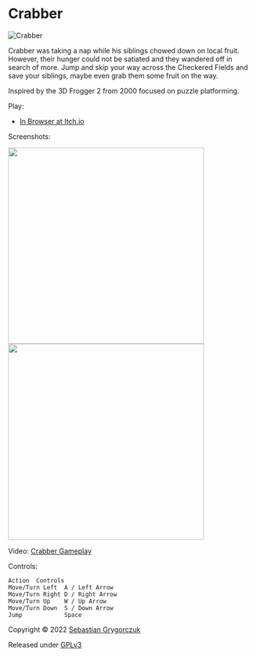 # Crabber

![Crabber](https://img.itch.zone/aW1nLzg2MjE0MzgucG5n/315x250%23c/YM06ny.png)

Crabber was taking a nap while his siblings chowed down on local fruit. However, their hunger could not be satiated and they wandered off in search of more. Jump and skip your way across the Checkered Fields and save your siblings, maybe even grab them some fruit on the way. 

Inspired by the 3D Frogger 2 from 2000 focused on puzzle platforming. 

Play:

- [In Browser at Itch.io](https://orczuk.itch.io/crabber)

Screenshots:

<img src="https://img.itch.zone/aW1hZ2UvMTQ0NTkxMS84NjIxNzk1LmdpZg==/794x1000/490EVn.gif" width="400">
<img src="https://img.itch.zone/aW1hZ2UvMTQ0NTkxMS84NjIxODEyLmdpZg==/original/MWcMN%2F.gif" width="400">

Video:
[Crabber Gameplay](https://www.youtube.com/watch?v=_eNEx97eAFw)

Controls:
```
Action 	Controls
Move/Turn Left	A / Left Arrow
Move/Turn Right D / Right Arrow
Move/Turn Up	W / Up Arrow
Move/Turn Down	S / Down Arrow
Jump 	        Space 
```

Copyright © 2022 [Sebastian Grygorczuk](https://orczuk.github.io/)

Released under [GPLv3](gpl-3.0.txt)

